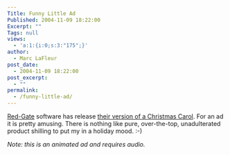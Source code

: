 ```yaml
---
Title: Funny Little Ad
Published: 2004-11-09 18:22:00
Excerpt: ""
Tags: null
views:
  - 'a:1:{i:0;s:3:"175";}'
author:
  - Marc LaFleur
post_date:
  - 2004-11-09 18:22:00
post_excerpt:
  - ""
permalink:
  - /funny-little-ad/
---
```

<div class="Section1"> <p><a href="http://www.red-gate.com/" target="_blank">Red-Gate</a> software has release <a href="http://www.red-gate.com/downloads/cc_final.html" target="_blank">their version of a Christmas Carol</a>. For an ad it is pretty amusing. There is nothing like pure, over-the-top, unadulterated product shilling to put my in a holiday mood. :-)</p> <p><i><span style='; font-style:italic'>Note: this is an animated ad and requires audio.</span></i></p></div>